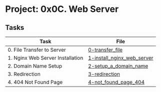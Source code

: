 # Project: 0x0C. Web Server

## Tasks

| Task | File |
| ---- | ---- |
| 0. File Transfer to Server | [0-transfer_file](./0-transfer_file) |
| 1. Nginx Web Server Installation | [1-install_nginx_web_server](./1-install_nginx_web_server) |
| 2. Domain Name Setup | [2-setup_a_domain_name](./2-setup_a_domain_name) |
| 3. Redirection | [3-redirection](./3-redirection) |
| 4. 404 Not Found Page | [4-not_found_page_404](./4-not_found_page_404) |